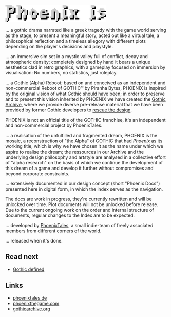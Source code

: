 ![Phoenix is... ](/_img/headings/phoenix-is.png)

... a gothic drama narrated like a greek tragedy with the game world serving as the stage, to present a meaningful story, acted out like a virtual tale, a philosophical reflection and a timeless allegory with different plots depending on the player's decisions and playstyle.  
 
... an immersive sim set in a mystic valley full of conflict, decay and atmospheric density; completely designed by hand it bears a unique aesthetics clad in retro graphics, with a gameplay focused on immersion by visualisation: No numbers, no statistics, just roleplay.

... a Gothic (Alpha) Reboot; based on and conceived as an independent and non-commercial Reboot of GOTHIC&trade; by Piranha Bytes, PHOENIX is inspired by the original vision of what Gothic should have been; in order to preserve and to present this vision inherited by PHOENIX we have created the [Gothic Archive](https://gothicarchive.org), where we provide diverse pre-release material that we have been provided by former Gothic developers to [rescue the design](https://phoenixthegame.com/specials/20thAnniversary/AJourneyToMike.html).

<p class="subtext">PHOENIX is not an official title of the GOTHIC franchise, it's an independent and non-commercial project by PhoenixTales.</p>

... a realisation of the unfulfilled and fragmented dream, PHOENIX is the mosaic, a reconstruction of "the Alpha" of GOTHIC that had *Phoenix* as its working title, which is why we have chosen it as the name under which we aspire to realise the dream; the ressources in our Archive and the underlying design philosophy and artstyle are analysed in a collective effort of "alpha research" on the basis of which we continue the development of this dream of a game and develop it further without compromises and beyond corporate constraints.   

... extensively documented in our design concept (short "Phoenix Docs") presented here in digital form, in which the index serves as the navigation.  

<p class="subtext">The docs are <span class="">work in progress</span>, they're currently rewritten and will be unlocked over time. Plot documents will not be unlocked before release. Due to the current ongoing work on the order and internal structure of documents, regular changes to the Index are to be expected.</p>

... developed by [PhoenixTales](https://phoenixtales.de), a small indie-team of freely associated members from different corners of the world.

... released when it's done. 


## Read next 

* [Gothic defined](/vision/ongothic.md)


## Links

* [phoenixtales.de](https://phoenixtales.de)
* [phoenixthegame.com](https://phoenixthegame.com)
* [gothicarchive.org](https://gothicarchive.org)
